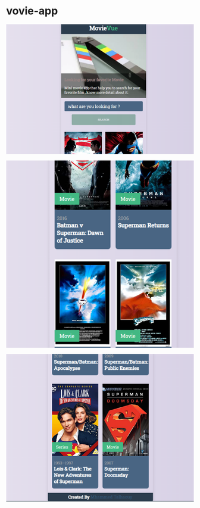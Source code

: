 # vovie-app


![alt Movie App](https://github.com/devtalhaouy/vue-movie/blob/main/src/assets/images/1.PNG)

![alt Movie App](https://github.com/devtalhaouy/vue-movie/blob/main/src/assets/images/2.PNG)

![alt Movie App](https://github.com/devtalhaouy/vue-movie/blob/main/src/assets/images/3.PNG)
